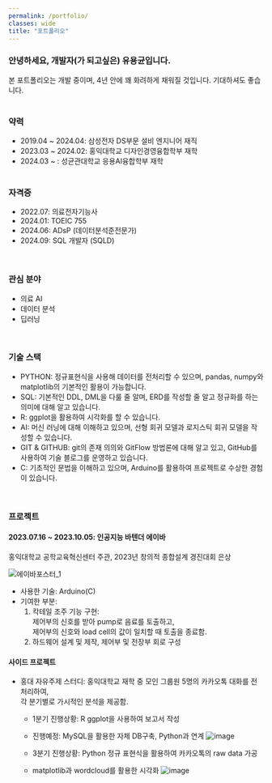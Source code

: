 ```yaml
---
permalink: /portfolio/
classes: wide
title: "포트폴리오"
---
```


### 안녕하세요, 개발자(가 되고싶은) 유용균입니다.

본 포트폴리오는 개발 중이며, 4년 안에 꽤 화려하게 채워질 것입니다.
기대하셔도 좋습니다.<BR/><BR/>

### 약력

- 2019.04 ~ 2024.04: 삼성전자 DS부문 설비 엔지니어 재직
- 2023.03 ~ 2024.02: 홍익대학교 디자인경영융합학부 재학
- 2024.03 ~ : 성균관대학교 응용AI융합학부 재학
  <BR/><BR/>

### 자격증

- 2022.07: 의료전자기능사
- 2024.01: TOEIC 755
- 2024.06: ADsP (데이터분석준전문가)
- 2024.09: SQL 개발자 (SQLD)

<BR/>

### 관심 분야

- 의료 AI
- 데이터 분석
- 딥러닝

<BR/>

### 기술 스택

- PYTHON: 정규표현식을 사용해 데이터를 전처리할 수 있으며, pandas, numpy와 matplotlib의 기본적인 활용이 가능합니다.
- SQL: 기본적인 DDL, DML을 다룰 줄 알며, ERD를 작성할 줄 알고 정규화를 하는 의미에 대해 알고 있습니다.
- R: ggplot을 활용하여 시각화를 할 수 있습니다.
- AI: 머신 러닝에 대해 이해하고 있으며, 선형 회귀 모델과 로지스틱 회귀 모델을 작성할 수 있습니다.
- GIT & GITHUB: git의 존재 의의와 GitFlow 방법론에 대해 알고 있고, GitHub를 사용하여 기술 블로그를 운영하고 있습니다.
- C: 기초적인 문법을 이해하고 있으며, Arduino를 활용하여 프로젝트로 수상한 경험이 있습니다.

<BR/>

### 프로젝트

#### 2023.07.16 ~ 2023.10.05: 인공지능 바텐더 에이바

홍익대학교 공학교육혁신센터 주관, 2023년 창의적 종합설계 경진대회 은상
<BR/>

![에이바포스터_1](https://github.com/user-attachments/assets/24e4f671-16e7-4e0c-891a-6843c3148a49)

- 사용한 기술: Arduino(C)
- 기여한 부분:
  1. 칵테일 조주 기능 구현:<BR/>
     제어부의 신호를 받아 pump로 음료를 토출하고,<BR/>제어부의 신호와 load cell의 값이 일치할 때 토출을 종료함.
  2. 하드웨어 설계 및 제작, 제어부 및 전장부 회로 구성

#### 사이드 프로젝트

- 홍대 자유주제 스터디: 홍익대학교 재학 중 모인 그룹원 5명의 카카오톡 대화를 전처리하여,<BR/>각 분기별로 가시적인 분석을 제공함.

  - 1분기 진행상황: R ggplot을 사용하여 보고서 작성
  - 진행예정: MySQL을 활용한 자체 DB구축, Python과 연계
    ![image](https://github.com/user-attachments/assets/4382c821-d269-4d39-966f-6e133a695b69)

  - 3분기 진행상황: Python 정규 표현식을 활용하여 카카오톡의 raw data 가공
  - matplotlib과 wordcloud를 활용한 시각화
    ![image](https://github.com/user-attachments/assets/f670f38b-3cad-4268-9967-3da337057414)
